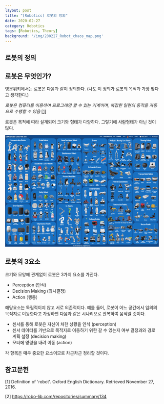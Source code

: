 ```yaml
---
layout: post
title: "[Robotics] 로봇의 정의"
date: 2020-02-27
category: Robotics
tags: [Robotics, Theory]
background: '/img/200227_Robot_chaos_map.png'
---
```


## 로봇의 정의

## 로봇은 무엇인가?

영문위키에서는 로봇은 다음과 같이 정의한다. (나도 이 정의가 로봇의 목적과 가장 맞다고 생각한다.)

 *로봇은 컴퓨터를 이용하여 프로그래밍 할 수 있는 기계이며, 복잡한 일련의 동작을 자동으로 수행할 수 있음* [[1]](https://en.wikipedia.org/w/index.php?search=Robot&title=Special%3ASearch) 

 로봇은 목적에 따라 설계되어 크기와 형태가 다양하다. 그렇기에 사람형태가 아닌 것이 많다.

![2019 Robot chaos map[2]](/img/200227_Robot_chaos_map.png)

## 로봇의 3요소

크기와 모양에 관계없이 로봇은 3가지 요소를 가진다.

- Perception (인식)
- Decision Making (의사결정)
- Action (행동)

해당요소는 독립적이지 않고 서로 의존적이다. 
예를 들어, 로봇이 어느 공간에서 임의의 목적지로 이동한다고 가정하면 다음과 같은 시나리오로 반복하여 움직일 것이다. 

- 센서를 통해 로봇은 자신이 처한 상황을 인식 (perception) 
- 센서 데이터를 기반으로 목적지로 이동하기 위한 갈 수 있는지 여부 결정과와 경로계획 설정 (decision making)
- 모터에 명령을 내려 이동 (action)

 각 항목은 매우 중요한 요소이므로 차근차근 정리할 것이다.  

## 참고문헌

[1] Definition of 'robot'. Oxford English Dictionary. Retrieved November 27, 2016.

[2] https://robo-lib.com/repositories/summary/134 
